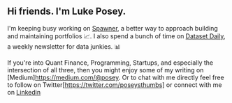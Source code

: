 ## Hi friends. I'm Luke Posey. 

I'm keeping busy working on [Spawner](https://www.spawner.ai), a better way to approach building and maintaining portfolios 📈. I also spend a bunch of time on [Dataset Daily](https://www.datasetdaily.com), a weekly newsletter for data junkies. 📊  

If you're into Quant Finance, Programming, Startups, and especially the intersection of all three, then you might enjoy some of my writing on [Medium]https://medium.com/@posey. Or to chat with me directly feel free to follow on Twitter[https://twitter.com/poseysthumbs] or connect with me on [Linkedin](https://www.linkedin.com/in/luke-posey/)
